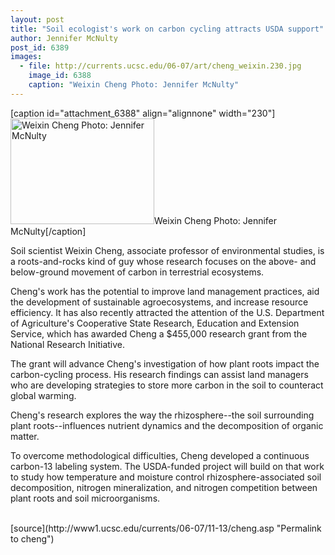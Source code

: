 ```yaml
---
layout: post
title: "Soil ecologist's work on carbon cycling attracts USDA support"
author: Jennifer McNulty
post_id: 6389
images:
  - file: http://currents.ucsc.edu/06-07/art/cheng_weixin.230.jpg
    image_id: 6388
    caption: "Weixin Cheng Photo: Jennifer McNulty"
---
```


[caption id="attachment_6388" align="alignnone" width="230"]<a href="http://localhost/mysite/wp-content/uploads/2006/11/cheng_weixin.230.jpg"><img class="size-full wp-image-6388" src="http://localhost/mysite/wp-content/uploads/2006/11/cheng_weixin.230.jpg" alt="Weixin Cheng Photo: Jennifer McNulty" width="230" height="169" /></a>Weixin Cheng Photo: Jennifer McNulty[/caption]
<a name="content" id="content"></a>
<p>
  Soil scientist Weixin Cheng, associate professor of environmental studies, is a roots-and-rocks kind of guy whose research focuses on the above- and below-ground movement of carbon in terrestrial ecosystems.
</p>
<p>
  Cheng's work has the potential to improve land management practices, aid the development of sustainable agroecosystems, and increase resource efficiency. It has also recently attracted the attention of the U.S. Department of Agriculture's Cooperative State Research, Education and Extension Service, which has awarded Cheng a $455,000 research grant from the National Research Initiative.
</p>
<p>
  The grant will advance Cheng's investigation of how plant roots impact the carbon-cycling process. His research findings can assist land managers who are developing strategies to store more carbon in the soil to counteract global warming.
</p>
<p>
  Cheng's research explores the way the rhizosphere--the soil surrounding plant roots--influences nutrient dynamics and the decomposition of organic matter.
</p>
<p>
  To overcome methodological difficulties, Cheng developed a continuous carbon-13 labeling system. The USDA-funded project will build on that work to study how temperature and moisture control rhizosphere-associated soil decomposition, nitrogen mineralization, and nitrogen competition between plant roots and soil microorganisms.
</p><br>
[source](http://www1.ucsc.edu/currents/06-07/11-13/cheng.asp "Permalink to cheng")
